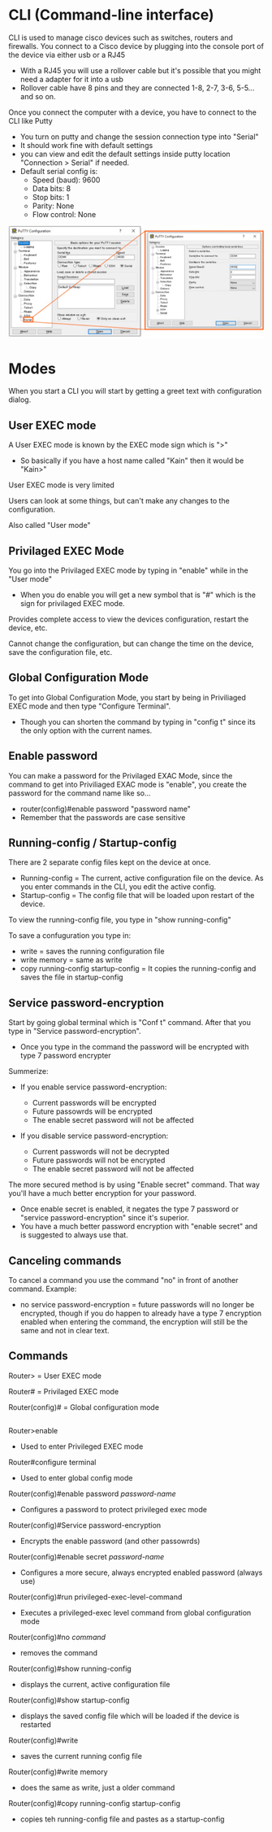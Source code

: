 <h1>CLI (Command-line interface)</h1>

CLI is used to manage cisco devices such as switches, routers and firewalls. 
You connect to a Cisco device by plugging into the console port of the device via either usb or a RJ45
 - With a RJ45 you will use a rollover cable but it's possible that you might need a adapter for it into a usb
 - Rollover cable have 8 pins and they are connected 1-8, 2-7, 3-6, 5-5... and so on.

Once you connect the computer with a device, you have to connect to the CLI like Putty
 - You turn on putty and change the session connection type into "Serial"
 - It should work fine with default settings
 - you can view and edit the default settings inside putty location "Connection > Serial" if needed. 
 - Default serial config is: 
     - Speed (baud): 9600 
     - Data bits: 8
     - Stop bits: 1
     - Parity: None
     - Flow control: None

![img](/CCNA/Study%20notes/CLI/Pictures/pic1.png)

<h1>Modes</h1>

When you start a CLI you will start by getting a greet text with configuration dialog.

 <h2>User EXEC mode</h2>
 
A User EXEC mode is known by the EXEC mode sign which is ">"
 - So basically if you have a host name called "Kain" then it would be "Kain>"

User EXEC mode is very limited

Users can look at some things, but can't make any changes to the configuration.

Also called "User mode"

<h2>Privilaged EXEC Mode</h2>

You go into the Privilaged EXEC mode by typing in "enable" while in the "User mode"
 - When you do enable you will get a new symbol that is "#" which is the sign for privilaged EXEC mode.

Provides complete access to view the devices configuration, restart the device, etc. 

Cannot change the configuration, but can change the time on the device, save the configuration file, etc.
 

<h2>Global Configuration Mode</h2>

To get into Global Configuration Mode, you start by being in Priviliaged EXEC mode and then type "Configure Terminal".
 - Though you can shorten the command by typing in "config t" since its the only option with the current names.


<h2>Enable password</h2>

You can make a password for the Privilaged EXAC Mode, since the command to get into Priviliaged EXAC mode is "enable", you create the password for the command name like so...
 - router(config)#enable password "password name"
 - Remember that the passwords are case sensitive

<h2>Running-config / Startup-config</h2>

There are 2 separate config files kept on the device at once.
    
 - Running-config = The current, active configuration file on the device. As you enter commands in the CLI, you edit the active config. 
 - Startup-config = The config file that will be loaded upon restart of the device.

To view the running-config file, you type in "show running-config"

To save a confuguration you type in:
 - write = saves the running configuration file
 - write memory = same as write
 - copy running-config startup-config = It copies the running-config and saves the file in startup-config

<h2>Service password-encryption</h2>

Start by going global terminal which is "Conf t" command. After that you type in "Service password-encryption".
 - Once you type in the command the password will be encrypted with type 7 password encrypter

Summerize:
 - If you enable service password-encryption:
     - Current passwords will be encrypted
     - Future passowrds will be encrypted
     - The enable secret password will not be affected
 
 - If you disable service password-encryption:
     - Current passwords will not be decrypted
     - Future passwords will not be encrypted
     - The enable secret password will not be affected


The more secured method is by using "Enable secret" command. That way you'll have a much better encryption for your password.
 - Once enable secret is enabled, it negates the type 7 password  or "service password-encryption" since it's superior.
 - You have a much better password encryption with "enable secret" and is suggested to always use that.

<h2>Canceling commands</h2>

To cancel a command you use the command "no" in front of another command. Example:
 - no service password-encryption = future passwords will no longer be encrypted, though if you do happen to already have a type 7 encryption enabled when entering the command, the encryption will still be the same and not in clear text.

<h2>Commands</h2>

Router> = User EXEC mode

Router# = Privilaged EXEC mode

Router(config)# = Global configuration mode
<h2></h2>

Router>enable
 - Used to enter Privileged EXEC mode

Router#configure terminal
 - Used to enter global config mode

Router(config)#enable password *password-name*
 - Configures a password to protect privileged exec mode

Router(config)#Service password-encryption
 - Encrypts the enable password (and other passowrds)

Router(config)#enable secret *password-name*
 - Configures a more secure, always encrypted enabled password (always use)

Router(config)#run privileged-exec-level-command
 - Executes a privileged-exec level command from global configuration mode

 Router(config)#no *command*
  - removes the command

Router(config)#show running-config
 - displays the current, active configuration file

Router(config)#show startup-config
 - displays the saved config file which will be loaded if the device is restarted

Router(config)#write
 - saves the current running config file

Router(config)#write memory
 - does the same as write, just a older command

Router(config)#copy running-config startup-config
- copies teh running-config file and pastes as a startup-config

<h2></h2>

<h2></h2>